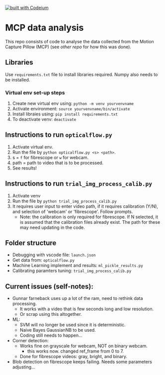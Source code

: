 [![built with Codeium](https://codeium.com/badges/main)](https://codeium.com)

# MCP data analysis
This repo consists of code to analyse the data collected from the Motion Capture Pillow (MCP) (see *other repo* for how this was done). 

## Libraries
Use `requirements.txt` file to install libraries required. 
Numpy also needs to be installed. 

### Virtual env set-up steps
1. Create new virtual env using: `python -m venv yourvenvname`
2. Activate environment: `source yourvenvname/bin/activate`
3. Install libraies using: `pip install requirements.txt`
4. To deactivate venv: `deactivate`

## Instructions to run `opticalflow.py`
1. Activate virtual env. 
2. Run the file by `python opticalflow.py <s> <path>`. 
3. s = `f` for fibrescope or `w` for webcam. 
4. path = path to video that is to be processed. 
5. See results! 

## Instructions to run `trial_img_process_calib.py`
1. Activate venv
2. Run the file by `python trial_img_process_calib.py`
3. It requires user input to enter video path, if it requires calibration (Y/N), and selection of 'webcam' or 'fibrescope'. Follow prompts. 
   * Note: the calibration is only required for fibrescope. If N selected, it is assumed that the calibration files already exist. The path for these may need updating in the code.
## Folder structure
* Debugging with vscode file: `launch.json `
* Get data from: `opticalflow.py`
* Machine Learning implement and results: `ml_pickle_results.py` 
* Calibrating paramters tuning: `trial_img_process_calib.py`

## Current issues (self-notes): 
* Gunnar farneback uses up a lot of the ram, need to rethink data processing. 
  * It works with a video that is few seconds long and low resolution. 
  * Or scrap using this altogether. 
* ML: 
  * SVM will no longer be used since it is deterministic. 
  * Naive Bayes GaussianNB to be used.
  * Coding still needs to happen... 
* Corner detection: 
  * Works fine on grayscale for webcam, NOT on binary webcam. 
    * this works now. changed ref_frame from 0 to 7. 
  * Done for fibrescope videos: gray, bright, and binary.
* Blob detection on fibrescope keeps failing. Needs some parameters adjusting...  